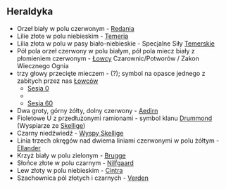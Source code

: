## Heraldyka
- Orzeł biały w polu czerwonym - [Redania](#l_redania)
- Lilie złote w polu niebieskim - [Temeria](#l_temeria)
- Lilia złota w polu w pasy biało-niebieskie - Specjalne Siły [Temerskie](#l_temeria)
- Pół pola orzeł czerwony w polu białym, pół pola miecz biały z płomieniem czerwonym - [Łowcy](#r_lowca) Czarownic/Potworów / Zakon Wiecznego Ognia
- trzy głowy przecięte mieczem - (?); symbol na opasce jednego z zabitych przez nas [Łowców](#r_lowca)
    - [Sesja 0](#sesja-00)
    - 
    - [Sesja 60](#sesja-60)
- Dwa groty, górny żółty, dolny czerwony - [Aedirn](#l_aedirn)
- Fioletowe U z przedłużonymi ramionami - symbol klanu [Drummond](#p_drummond) (Wyspiarze ze [Skellige](#l_wyspy_skellige))
- Czarny niedźwiedź - [Wyspy Skellige](#l_wyspy_skellige)
- Linia trzech okręgów nad dwiema liniami czerwonymi w polu żółtym - [Ellander](#l_ellander)
- Krzyż biały w polu zielonym - [Brugge](#l_brugge)
- Słońce złote w polu czarnym - [Nilfgaard](#l_nilfgaard)
- Lew złoty w polu niebieskim - [Cintra](#l_cintra)
- Szachownica pól złotych i czarnych - [Verden](#l_verden)